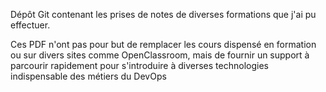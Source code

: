 Dépôt Git contenant les prises de notes de diverses formations que j'ai pu effectuer.

Ces PDF n'ont pas pour but de remplacer les cours dispensé en formation ou sur divers sites comme OpenClassroom, mais de fournir un support à parcourir rapidement pour s'introduire à diverses technologies indispensable des métiers du DevOps
